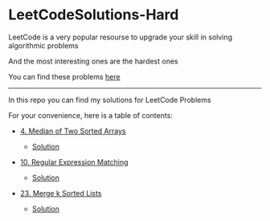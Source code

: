 # LeetCodeSolutions-Hard

LeetCode is a very popular resourse to upgrade your skill in solving algorithmic problems

And the most interesting ones are the hardest ones

You can find these problems [here](https://leetcode.com/problemset/algorithms/?difficulty=HARD&page=1)

---

In this repo you can find my solutions for LeetCode Problems

For your convenience, here is a table of contents:

- [4. Median of Two Sorted Arrays](https://leetcode.com/problems/median-of-two-sorted-arrays/)
    - [Solution](https://github.com/heartsker/LeetCodeSolutions-Hard/blob/main/4_Median_of_Two_Sorted_Arrays.swift)

- [10. Regular Expression Matching](https://leetcode.com/problems/regular-expression-matching/)
    - [Solution](https://github.com/heartsker/LeetCodeSolutions-Hard/blob/main/10_Regular_Expression_Matching.swift)

- [23. Merge k Sorted Lists](https://leetcode.com/problems/merge-k-sorted-lists/)
    - [Solution](https://github.com/heartsker/LeetCodeSolutions-Hard/blob/main/23_Merge_k_Sorted_Lists.swift)
